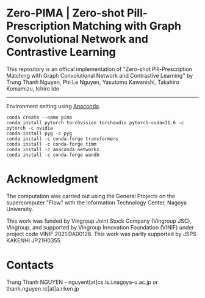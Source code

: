 # Zero-PIMA | Zero-shot Pill-Prescription Matching with Graph Convolutional Network and Contrastive Learning

This repository is an offical implementation of "Zero-shot Pill-Prescription Matching with Graph Convolutional Network and Contrastive Learning" by Trung Thanh Nguyen, Phi Le Nguyen, Yasutomo Kawanishi, Takahiro Komamizu, Ichiro Ide

---
Environment setting using [Anaconda](https://www.anaconda.com/).

```
conda create --name pima
conda install pytorch torchvision torchaudio pytorch-cuda=11.6 -c pytorch -c nvidia
conda install pyg -c pyg
conda install -c conda-forge transformers
conda install -c conda-forge timm
conda install -c anaconda networkx
conda install -c conda-forge wandb
```

# Acknowledgment
The computation was carried out using the General Projects on the supercomputer "Flow" with the Information Technology Center, Nagoya University.

This work was funded by Vingroup Joint Stock Company (Vingroup JSC), Vingroup, and supported by Vingroup Innovation Foundation (VINIF) under project code VINIF.2021.DA00128. This work was partly supported by JSPS KAKENHI JP21H0355.

# Contacts
Trung Thanh NGUYEN - nguyent[at]cs.is.i.nagoya-u.ac.jp or thanh.nguyen.rc[at]a.riken.jp
